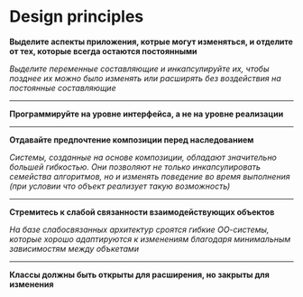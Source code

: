 # Design principles

**Выделите аспекты приложения, котрые могут изменяться, и отделите от тех, которые всегда остаются постоянными**

_Выделите переменные составляющие и инкапсулируйте их, чтобы позднее их можно было изменять или расширять без воздействия на постоянные составляющие_

<hr>

**Программируйте на уровне интерфейса, а не на уровне реализации**

<hr>

**Отдавайте предпочтение композиции перед наследованием**

_Системы, созданные на основе композиции, обладают значительно большей гибкостью. Они позволяют не только инкапсулировать семейства алгоритмов, но и изменять поведение во время выполнения (при условии что объект реализует такую возможность)_

<hr>

**Стремитесь к слабой связанности взаимодействующих объектов**

_На базе слабосвязанных архитектур сроятся гибкие ОО-системы, которые хорошо адаптируются к изменениям благодаря минимальным зависимостям между объкетами_

<hr>

**Классы должны быть открыты для расширения, но закрыты для изменения**
